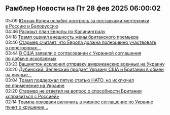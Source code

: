 <h2>Рамблер Новости на Пт 28 фев 2025 06:00:02</h2>
<div class="rssn table">
  <span class="smaller gray hspace">05:09</span> <a class="nodecor" href="https://news.rambler.ru/world/54274348-yuzhnaya-koreya-oslabit-kontrol-za-postavkami-medtehniki-v-rossiyu-i-belorussiyu/">Южная Корея ослабит контроль за поставками медтехники в Россию и Белоруссию</a>
</div>
<div class="rssn table">
  <span class="smaller gray hspace">04:46</span> <a class="nodecor" href="https://news.rambler.ru/world/54273355-raskryt-plan-evropy-po-kaliningradu/">Раскрыт план Европы по Калининграду</a>
</div>
<div class="rssn table">
  <span class="smaller gray hspace">04:18</span> <a class="nodecor" href="https://news.rambler.ru/world/54274324-tramp-otsenil-vneshnost-zheny-britanskogo-premera/">Трамп оценил внешность жены британского премьера</a>
</div>
<div class="rssn table">
  <span class="smaller gray hspace">03:46</span> <a class="nodecor" href="https://news.rambler.ru/world/54273569-starmer-schitaet-chto-evropa-dolzhna-polnotsenno-uchastvovat-v-peregovorah-po-ukraine/">Стармер считает, что Европа должна полноценно участвовать в переговорах...</a>
</div>
<div class="rssn table">
  <span class="smaller gray hspace">03:44</span> <a class="nodecor" href="https://news.rambler.ru/world/54267085-v-ssha-zayavili-o-soglasovanii-s-ukrainoy-soglasheniya-po-dobyche-iskopaemyh/">В США заявили о согласовании с Украиной соглашения по добыче ископаемых</a>
</div>
<div class="rssn table">
  <span class="smaller gray hspace">03:23</span> <a class="nodecor" href="https://news.rambler.ru/world/54274253-vashington-isklyuchil-otpravku-amerikanskih-voennyh-na-ukrainu/">Вашингтон исключил отправку американских военных на Украину</a>
</div>
<div class="rssn table">
  <span class="smaller gray hspace">03:20</span> <a class="nodecor" href="https://news.rambler.ru/world/54274262-dubinskiy-zelenskiy-prodaet-ukrainu-ssha-i-britanii-v-obmen-na-lichnye-garantii/">Дубинский: Зеленский продает Украину США и Британии в обмен на личные...</a>
</div>
<div class="rssn table">
  <span class="smaller gray hspace">03:04</span> <a class="nodecor" href="https://news.rambler.ru/world/54274250-tramp-podderzhal-pyatuyu-statyu-nato-no-isklyuchil-ee-primenenie-na-ukraine/">Трамп поддержал пятую статью НАТО, но исключил ее применение на Украине</a>
</div>
<div class="rssn table">
  <span class="smaller gray hspace">02:20</span> <a class="nodecor" href="https://news.rambler.ru/world/54273978-starmer-ne-otvetil-na-vopros-o-sposobnosti-britanii-spravitsya-s-rossiey/">Стармер не ответил на вопрос о способности Британии «справиться с Россией»</a>
</div>
<div class="rssn table">
  <span class="smaller gray hspace">02:14</span> <a class="nodecor" href="https://news.rambler.ru/world/54274193-trampa-prizvali-vklyuchit-v-mirnoe-soglashenie-po-ukraine-punkt-o-krushenii-mh17/">Трампа призвали включить в мирное соглашение по Украине пункт о крушении...</a>
</div>